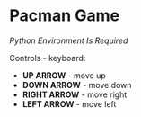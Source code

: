 # Pacman Game
_Python Environment Is Required_

Controls - keyboard:
- **UP ARROW** - move up
- **DOWN ARROW** - move down
- **RIGHT ARROW** - move right
- **LEFT ARROW** - move left
